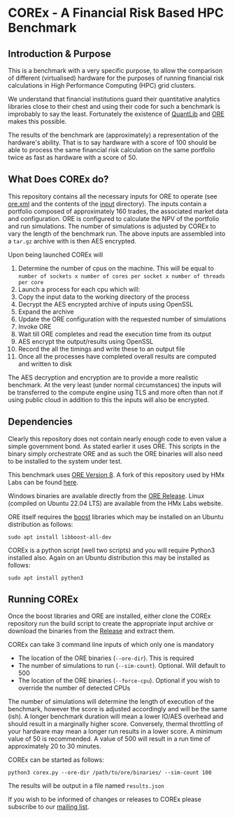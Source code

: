 # COREx - A Financial Risk Based HPC Benchmark

## Introduction & Purpose
This is a benchmark with a very specific purpose, to allow the comparison of different (virtualised) hardware for the purposes of running financial risk calculations in High Performance Computing (HPC) grid clusters.

We understand that financial institutions guard their quantitative analytics libraries close to their chest and using their code for such a benchmark is improbably to say the least. Fortunately the existence of [QuantLib](https://www.quantlib.org) and [ORE](https://www.opensourcerisk.org) makes this possible.

The results of the benchmark are (approximately) a representation of the hardware's ability. That is to say hardware with a score of 100 should be able to process the same financial risk calculation on the same portfolio twice as fast as hardware with a score of 50.

## What Does COREx do?
This repository contains all the necessary inputs for ORE to operate (see [ore.xml](https://github.com/hmxlabs/corex/blob/main/ore.xml) and the contents of the [input](https://github.com/hmxlabs/corex/tree/main/input) directory). The inputs contain a portfolio composed of approximately 160 trades, the associated market data and configuration. ORE is configured to calculate the NPV of the portfolio and run simulations. The number of simulations is adjusted by COREx to vary the length of the benchmark run. The above inputs are assembled into a `tar.gz` archive with is then AES encrypted.

Upon being launched COREx will

1. Determine the number of cpus on the machine. This will be equal to `number of sockets x number of cores per socket x number of threads per core`
2. Launch a process for each cpu which will:
3. Copy the input data to the working directory of the process
4. Decrypt the AES encrypted archive of inputs using OpenSSL
5. Expand the archive
6. Update the ORE configuration with the requested number of simulations
7. Invoke ORE
8. Wait till ORE completes and read the execution time from its output
9. AES encrypt the output/results using OpenSSL
10. Record the all the timings and write these to an output file
11. Once all the processes have completed overall results are computed and written to disk

The AES decryption and encryption are to provide a more realistic benchmark. At the very least (under normal circumstances) the inputs will be transferred to the compute engine using TLS and more often than not if using public cloud in addition to this the inputs will also be encrypted.


## Dependencies
Clearly this repository does not contain nearly enough code to even value a simple government bond. As stated earlier it uses ORE. This scripts in the binary simply orchestrate ORE and as such the ORE binaries will also need to be installed to the system under test.

This benchmark uses [ORE Version 8](https://github.com/OpenSourceRisk/Engine/tree/v1.8.8.0). A fork of this repository used by HMx Labs can be found [here](https://github.com/hmxlabs/corex-bin).

Windows binaries are available directly from the [ORE Release](https://github.com/OpenSourceRisk/Engine/releases/tag/v1.8.8.0). Linux (compiled on Ubuntu 22.04 LTS) are available from the HMx Labs website.

ORE itself requires the [boost](https://www.boost.org) libraries which may be installed on an Ubuntu distribution as follows:

    sudo apt install libboost-all-dev

COREx is a python script (well two scripts) and you will require Python3 installed also. Again on an Ubuntu distribution this may be installed as follows:

    sudo apt install python3

## Running COREx
Once the boost libraries and ORE are installed, either clone the COREx repository run the build script to create the appropriate input archive or download the binaries from the [Release](https://github.com/hmxlabs/corex/releases/download/1.0/corex.tar.gz) and extract them.

COREx can take 3 command line inputs of which only one is mandatory

- The location of the ORE binaries (`--ore-dir`). This is required
- The number of simulations to run (`--sim-count`). Optional. Will default to 500
- The location of the ORE binaries (`--force-cpu`). Optional if you wish to override the number of detected CPUs

The number of simulations will determine the length of execution of the benchmark, however the score is adjusted accordingly and will be the same (ish). A longer benchmark duration will mean a lower IO/AES overhead and should result in a marginally higher score. Conversely, thermal throttling of your hardware may mean a longer run results in a lower score. A minimum value of 50 is recommended. A value of 500 will result in a run time of approximately 20 to 30 minutes.

COREx can be started as follows:

    python3 corex.py --ore-dir /path/to/ore/binaries/ --sim-count 100

The results will be output in a file named `results.json`

If you wish to be informed of changes or releases to COREx please subscribe to our [mailing list](http://hmxlabs.uk/contact/).